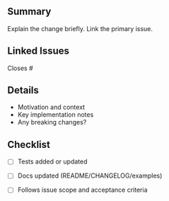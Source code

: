 ## Summary

Explain the change briefly. Link the primary issue.

## Linked Issues

Closes #<issue-number>

## Details

- Motivation and context
- Key implementation notes
- Any breaking changes?

## Checklist

- [ ] Tests added or updated
- [ ] Docs updated (README/CHANGELOG/examples)
- [ ] Follows issue scope and acceptance criteria

